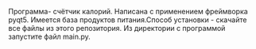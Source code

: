 Программа- счётчик калорий. Написана с применением фреймворка pyqt5.
Имеется база продуктов питания.Способ установки - скачайте все файлы из этого
репозитория. Из директории с программой запустите файл main.py.
